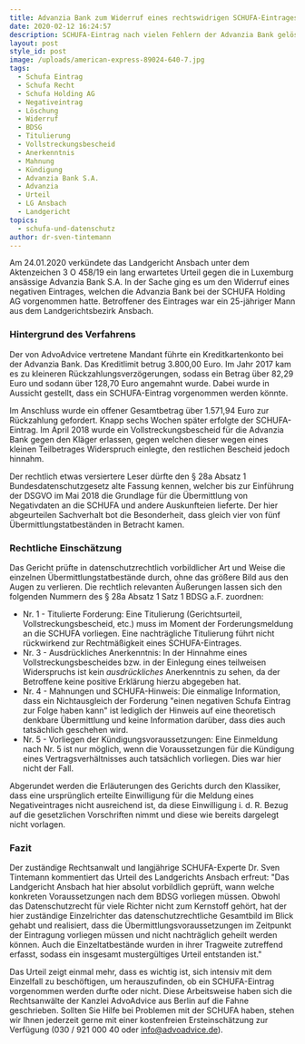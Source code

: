 ```yaml
---
title: Advanzia Bank zum Widerruf eines rechtswidrigen SCHUFA-Eintrages verurteilt
date: 2020-02-12 16:24:57
description: SCHUFA-Eintrag nach vielen Fehlern der Advanzia Bank gelöscht.
layout: post
style_id: post
image: /uploads/american-express-89024-640-7.jpg
tags:
  - Schufa Eintrag
  - Schufa Recht
  - Schufa Holding AG
  - Negativeintrag
  - Löschung
  - Widerruf
  - BDSG
  - Titulierung
  - Vollstreckungsbescheid
  - Anerkenntnis
  - Mahnung
  - Kündigung
  - Advanzia Bank S.A.
  - Advanzia
  - Urteil
  - LG Ansbach
  - Landgericht
topics:
  - schufa-und-datenschutz
author: dr-sven-tintemann
---
```


Am 24.01.2020 verk&uuml;ndete das Landgericht Ansbach unter dem Aktenzeichen 3 O 458/19 ein lang erwartetes Urteil gegen die in Luxemburg ans&auml;ssige Advanzia Bank S.A. In der Sache ging es um den Widerruf eines negativen Eintrages, welchen die Advanzia Bank bei der SCHUFA Holding AG vorgenommen hatte. Betroffener des Eintrages war ein 25-j&auml;hriger Mann aus dem Landgerichtsbezirk Ansbach.&nbsp;

### Hintergrund des Verfahrens

Der von AdvoAdvice vertretene Mandant f&uuml;hrte ein Kreditkartenkonto bei der Advanzia Bank. Das Kreditlimit betrug 3.800,00 Euro. Im Jahr 2017 kam es zu kleineren R&uuml;ckzahlungsverzögerungen, sodass ein Betrag &uuml;ber 82,29 Euro und sodann &uuml;ber 128,70 Euro angemahnt wurde. Dabei wurde in Aussicht gestellt, dass ein SCHUFA-Eintrag vorgenommen werden könnte.

Im Anschluss wurde ein offener Gesamtbetrag &uuml;ber 1.571,94 Euro zur R&uuml;ckzahlung gefordert. Knapp sechs Wochen sp&auml;ter erfolgte der SCHUFA-Eintrag. Im April 2018 wurde ein Vollstreckungsbescheid f&uuml;r die Advanzia Bank gegen den Kl&auml;ger erlassen, gegen welchen dieser wegen eines kleinen Teilbetrages Widerspruch einlegte, den restlichen Bescheid jedoch hinnahm.&nbsp;

Der rechtlich etwas versiertere Leser d&uuml;rfte den &sect; 28a Absatz 1 Bundesdatenschutzgesetz alte Fassung kennen, welcher bis zur Einf&uuml;hrung der DSGVO im Mai 2018 die Grundlage f&uuml;r die &Uuml;bermittlung von Negativdaten an die SCHUFA und andere Auskunfteien lieferte. Der hier abgeurteilen Sachverhalt bot die Besonderheit, dass gleich vier von f&uuml;nf &Uuml;bermittlungstatbest&auml;nden in Betracht kamen.

### Rechtliche Einsch&auml;tzung

Das Gericht pr&uuml;fte in datenschutzrechtlich vorbildlicher Art und Weise die einzelnen &Uuml;bermittlungstatbest&auml;nde durch, ohne das grö&szlig;ere Bild aus den Augen zu verlieren. Die rechtlich relevanten &Auml;u&szlig;erungen lassen sich den folgenden Nummern des &sect; 28a Absatz 1 Satz 1 BDSG a.F. zuordnen:

* Nr. 1 - Titulierte Forderung: Eine Titulierung (Gerichtsurteil, Vollstreckungsbescheid, etc.) muss im Moment der Forderungsmeldung an die SCHUFA vorliegen. Eine nachtr&auml;gliche Titulierung f&uuml;hrt nicht r&uuml;ckwirkend zur Rechtm&auml;&szlig;igkeit eines SCHUFA-Eintrages.
* Nr. 3 - Ausdr&uuml;ckliches Anerkenntnis: In der Hinnahme eines Vollstreckungsbescheides bzw. in der Einlegung eines teilweisen Widerspruchs ist kein&nbsp;*ausdr&uuml;ckliches*&nbsp;Anerkenntnis zu sehen, da der Betroffene keine positive Erkl&auml;rung hierzu abgegeben hat.
* Nr. 4 - Mahnungen und SCHUFA-Hinweis: Die einmalige Information, dass ein Nichtausgleich der Forderung "einen negativen Schufa Eintrag zur Folge haben kann" ist lediglich der Hinweis auf eine theoretisch denkbare &Uuml;bermittlung und keine Information dar&uuml;ber, dass dies auch tats&auml;chlich geschehen wird.
* Nr. 5 - Vorliegen der K&uuml;ndigungsvoraussetzungen: Eine Einmeldung nach Nr. 5 ist nur möglich, wenn die Voraussetzungen f&uuml;r die K&uuml;ndigung eines Vertragsverh&auml;ltnisses auch tats&auml;chlich vorliegen. Dies war hier nicht der Fall.

Abgerundet werden die Erl&auml;uterungen des Gerichts durch den Klassiker, dass eine urspr&uuml;nglich erteilte Einwilligung f&uuml;r die Meldung eines Negativeintrages nicht ausreichend ist, da diese Einwilligung i. d. R. Bezug auf die gesetzlichen Vorschriften nimmt und diese wie bereits dargelegt nicht vorlagen.

### Fazit

Der zust&auml;ndige Rechtsanwalt und langj&auml;hrige SCHUFA-Experte Dr. Sven Tintemann kommentiert das Urteil des Landgerichts Ansbach erfreut: "Das Landgericht Ansbach hat hier absolut vorbildlich gepr&uuml;ft, wann welche konkreten Voraussetzungen nach dem BDSG vorliegen m&uuml;ssen. Obwohl das Datenschutzrecht f&uuml;r viele Richter nicht zum Kernstoff gehört, hat der hier zust&auml;ndige Einzelrichter das datenschutzrechtliche Gesamtbild im Blick gehabt und realisiert, dass die &Uuml;bermittlungsvoraussetzungen im Zeitpunkt der Eintragung vorliegen m&uuml;ssen und nicht nachtr&auml;glich geheilt werden können. Auch die Einzeltatbest&auml;nde wurden in ihrer Tragweite zutreffend erfasst, sodass ein insgesamt musterg&uuml;ltiges Urteil entstanden ist."

Das Urteil zeigt einmal mehr, dass es wichtig ist, sich intensiv mit dem Einzelfall zu beschöftigen, um herauszufinden, ob ein SCHUFA-Eintrag vorgenommen werden durfte oder nicht. Diese Arbeitsweise haben sich die Rechtsanw&auml;lte der Kanzlei AdvoAdvice aus Berlin auf die Fahne geschrieben. Sollten Sie Hilfe bei Problemen mit der SCHUFA haben, stehen wir Ihnen jederzeit gerne mit einer kostenfreien Ersteinsch&auml;tzung zur Verf&uuml;gung (030 / 921 000 40 oder info@advoadvice.de).

&nbsp;